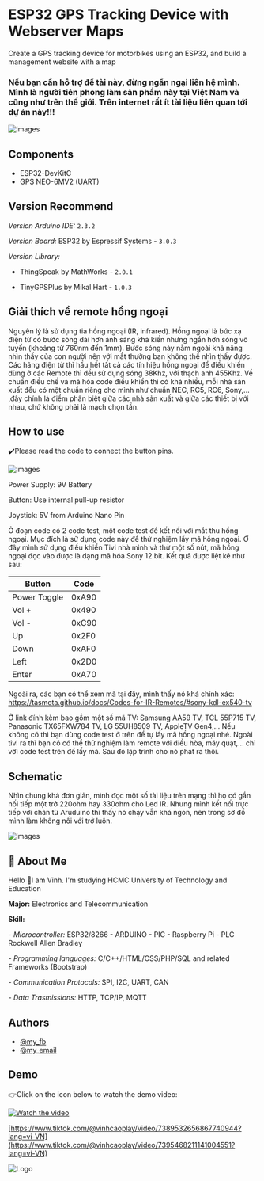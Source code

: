 
# ESP32 GPS Tracking Device with Webserver Maps

Create a GPS tracking device for motorbikes using an ESP32, and build a management website with a map

### Nếu bạn cần hỗ trợ đề tài này, đừng ngần ngại liên hệ mình. Mình là người tiên phong làm sản phẩm này tại Việt Nam và cũng như trên thế giới. Trên internet rất ít tài liệu liên quan tới dự án này!!!

![images](https://github.com/VinhCao09/Making_a_RemoteTVSony/blob/main/images/1.jpg)

## Components
- ESP32-DevKitC
- GPS NEO-6MV2 (UART)

## Version Recommend
*Version Arduino IDE:*
`2.3.2`

*Version Board:* ESP32 by Espressif Systems - `3.0.3`

*Version Library:* 

- ThingSpeak by MathWorks - `2.0.1`

- TinyGPSPlus by Mikal Hart - `1.0.3`


## Giải thích về remote hồng ngoại
Nguyên lý là sử dụng tia hồng ngoại (IR, infrared). Hồng ngoại là bức xạ điện từ có bước sóng dài hơn ánh sáng khả kiến nhưng ngắn hơn sóng vô tuyến (khoảng từ 760nm đến 1mm). Bước sóng này nằm ngoài khả năng nhìn thấy của con người nên với mắt thường bạn không thể nhìn thấy được. Các hãng điện tử thì hầu hết tất cả các tín hiệu hồng ngoại để điều khiển dùng ở các Remote thì đều sử dụng sóng 38Khz, với thạch anh 455Khz. Về chuẩn điều chế và mã hóa code điều khiển thì có khá nhiều, mỗi nhà sản xuất đều có một chuẩn riêng cho mình như chuẩn NEC, RC5, RC6, Sony,... ,đây chính là điểm phân biệt giữa các nhà sản xuất và giữa các thiết bị với nhau, chứ không phải là mạch chọn tần.

## How to use

✔️Please read the code to connect the button pins.

![images](https://github.com/VinhCao09/Making_a_RemoteTVSony/blob/main/images/3.jpg)

Power Supply: 9V Battery

Button: Use internal pull-up resistor

Joystick: 5V from Arduino Nano Pin

Ở đoạn code có 2 code test, một code test để kết nối với mắt thu hồng ngoại. Mục đích là sử dụng code này để thử nghiệm lấy mã hồng ngoại. Ở đây mình sử dụng điều khiển Tivi nhà mình và thử một số nút, mã hồng ngoại đọc vào được là dạng mã hóa Sony 12 bit. Kết quả được liệt kê như sau:

Button |Code | 
--- | --- |
Power Toggle | 0xA90 |
Vol + | 0x490 |
Vol - | 0xC90 |
Up | 0x2F0 |
Down | 0xAF0 |
Left| 0x2D0 |
Enter | 0xA70 |

Ngoài ra, các bạn có thể xem mã tại đây, mình thấy nó khá chính xác: https://tasmota.github.io/docs/Codes-for-IR-Remotes/#sony-kdl-ex540-tv

Ở link đính kèm bao gồm một số mã TV: Samsung AA59 TV, TCL 55P715 TV, Panasonic TX65FXW784 TV, LG 55UH8509 TV, AppleTV Gen4,... Nếu không có thì bạn dùng code test ở trên để tự lấy mã hồng ngoại nhé. Ngoài tivi ra thì bạn có có thể thử nghiệm làm remote với điều hòa, máy quạt,... chỉ với code test trên để lấy mã. Sau đó lập trình cho nó phát ra thôi.

## Schematic

Nhìn chung khá đơn giản, mình đọc một số tài liệu trên mạng thì họ có gắn nối tiếp một trở 220ohm hay 330ohm cho Led IR. Nhưng mình kết nối trực tiếp với chân từ Aruduino thì thấy nó chạy vẫn khá ngon, nên trong sơ đồ mình làm không nối với trở luôn.

![images](https://github.com/VinhCao09/Making_a_RemoteTVSony/blob/main/images/4.jpg)

## 

## 🚀 About Me
Hello 👋I am Vinh. I'm studying HCMC University of Technology and Education

**Major:** Electronics and Telecommunication

**Skill:** 

*- Microcontroller:* ESP32/8266 - ARDUINO - PIC - Raspberry Pi - PLC Rockwell Allen Bradley

*- Programming languages:* C/C++/HTML/CSS/PHP/SQL and
related Frameworks (Bootstrap)

*- Communication Protocols:* SPI, I2C, UART, CAN

*- Data Trasmissions:* HTTP, TCP/IP, MQTT
## Authors

- [@my_fb](https://www.facebook.com/vcao.vn)
- [@my_email](contact@vinhcaodatabase.com)

## Demo

👉Click on the icon below to watch the demo video:

[![Watch the video](https://media3.giphy.com/media/A7LF3J4uMJQ4r8ApLg/giphy.gif?cid=6c09b95275l1l3krhehcppcrgllmv64r7jd6py964efin2av&ep=v1_internal_gif_by_id&rid=giphy.gif&ct=s)](https://www.tiktok.com/@vinhcaoplay/video/7395468211141004551?lang=vi-VN)

[https://www.tiktok.com/@vinhcaoplay/video/7389532656867740944?lang=vi-VN](https://www.tiktok.com/@vinhcaoplay/video/7395468211141004551?lang=vi-VN)


![Logo](https://codingninja.asia/images/codeninjalogo.png)

